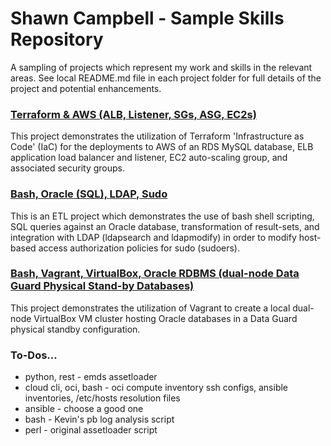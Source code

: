# Shawn Campbell - Sample Skills Repository

A sampling of projects which represent my work and skills in the relevant areas. See local README.md file in each project folder for full details of the project and potential enhancements.

### [Terraform & AWS (ALB, Listener, SGs, ASG, EC2s)](./terraform-aws/)

This project demonstrates the utilization of Terraform 'Infrastructure as Code' (IaC) for the deployments to AWS of an RDS MySQL database, ELB application load balancer and listener, EC2 auto-scaling group, and associated security groups.

### [Bash, Oracle (SQL), LDAP, Sudo](./bash-sql-ldap-sudo/)

This is an ETL project which demonstrates the use of bash shell scripting, SQL queries against an Oracle database, transformation of result-sets, and integration with LDAP (ldapsearch and ldapmodify) in order to modify host-based access authorization policies for sudo (sudoers).

### [Bash, Vagrant, VirtualBox, Oracle RDBMS (dual-node Data Guard Physical Stand-by Databases)](./bash-oracle-vagrant/)

This project demonstrates the utilization of Vagrant to create a local dual-node VirtualBox VM cluster hosting Oracle databases in a Data Guard physical standby configuration.  

### To-Dos...

- python, rest - emds assetloader
- cloud cli, oci, bash - oci compute inventory ssh configs, ansible inventories, /etc/hosts resolution files
- ansible - choose a good one
- bash - Kevin's pb log analysis script
- perl - original assetloader script
